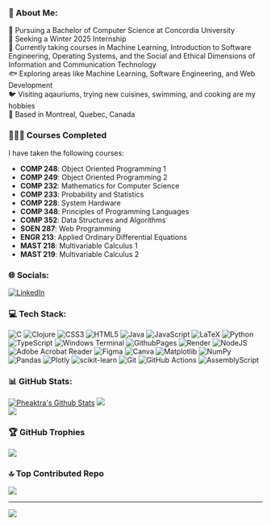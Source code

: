 
### 💫 About Me:
🪼 Pursuing a Bachelor of Computer Science at Concordia University<br>
🦋 Seeking a Winter 2025 Internship<br>
🐳 Currently taking courses in Machine Learning, Introduction to Software Engineering, Operating Systems, and the Social and Ethical Dimensions of Information and Communication Technology<br>
🐟 Exploring areas like Machine Learning, Software Engineering, and Web Development<br>
🐦 Visiting aqauriums, trying new cuisines, swimming, and cooking are my hobbies<br>
🦕 Based in Montreal, Quebec, Canada

### 👩🏻‍💻 Courses Completed
I have taken the following courses:

- **COMP 248**: Object Oriented Programming 1
- **COMP 249**: Object Oriented Programming 2
- **COMP 232**: Mathematics for Computer Science
- **COMP 233**: Probability and Statistics
- **COMP 228**: System Hardware
- **COMP 348**: Principles of Programming Languages
- **COMP 352**: Data Structures and Algorithms
- **SOEN 287**: Web Programming
- **ENGR 213**: Applied Ordinary Differential Equations
- **MAST 218**: Multivariable Calculus 1
- **MAST 219**: Multivariable Calculus 2


### 🌐 Socials:
[![LinkedIn](https://img.shields.io/badge/LinkedIn-%230077B5.svg?logo=linkedin&logoColor=white)](https://www.linkedin.com/in/sopheaktra-lean-12b09a233/)  


### 💻 Tech Stack:
![C](https://img.shields.io/badge/c-%2300599C.svg?style=for-the-badge&logo=c&logoColor=white) ![Clojure](https://img.shields.io/badge/Clojure-%23Clojure.svg?style=for-the-badge&logo=Clojure&logoColor=Clojure) ![CSS3](https://img.shields.io/badge/css3-%231572B6.svg?style=for-the-badge&logo=css3&logoColor=white) ![HTML5](https://img.shields.io/badge/html5-%23E34F26.svg?style=for-the-badge&logo=html5&logoColor=white) ![Java](https://img.shields.io/badge/java-%23ED8B00.svg?style=for-the-badge&logo=openjdk&logoColor=white) ![JavaScript](https://img.shields.io/badge/javascript-%23323330.svg?style=for-the-badge&logo=javascript&logoColor=%23F7DF1E) ![LaTeX](https://img.shields.io/badge/latex-%23008080.svg?style=for-the-badge&logo=latex&logoColor=white) ![Python](https://img.shields.io/badge/python-3670A0?style=for-the-badge&logo=python&logoColor=ffdd54) ![TypeScript](https://img.shields.io/badge/typescript-%23007ACC.svg?style=for-the-badge&logo=typescript&logoColor=white) ![Windows Terminal](https://img.shields.io/badge/Windows%20Terminal-%234D4D4D.svg?style=for-the-badge&logo=windows-terminal&logoColor=white) ![GithubPages](https://img.shields.io/badge/github%20pages-121013?style=for-the-badge&logo=github&logoColor=white) ![Render](https://img.shields.io/badge/Render-%46E3B7.svg?style=for-the-badge&logo=render&logoColor=white) ![NodeJS](https://img.shields.io/badge/node.js-6DA55F?style=for-the-badge&logo=node.js&logoColor=white) ![Adobe Acrobat Reader](https://img.shields.io/badge/Adobe%20Acrobat%20Reader-EC1C24.svg?style=for-the-badge&logo=Adobe%20Acrobat%20Reader&logoColor=white) ![Figma](https://img.shields.io/badge/figma-%23F24E1E.svg?style=for-the-badge&logo=figma&logoColor=white) ![Canva](https://img.shields.io/badge/Canva-%2300C4CC.svg?style=for-the-badge&logo=Canva&logoColor=white) ![Matplotlib](https://img.shields.io/badge/Matplotlib-%23ffffff.svg?style=for-the-badge&logo=Matplotlib&logoColor=black) ![NumPy](https://img.shields.io/badge/numpy-%23013243.svg?style=for-the-badge&logo=numpy&logoColor=white) ![Pandas](https://img.shields.io/badge/pandas-%23150458.svg?style=for-the-badge&logo=pandas&logoColor=white) ![Plotly](https://img.shields.io/badge/Plotly-%233F4F75.svg?style=for-the-badge&logo=plotly&logoColor=white) ![scikit-learn](https://img.shields.io/badge/scikit--learn-%23F7931E.svg?style=for-the-badge&logo=scikit-learn&logoColor=white) ![Git](https://img.shields.io/badge/git-%23F05033.svg?style=for-the-badge&logo=git&logoColor=white) ![GitHub Actions](https://img.shields.io/badge/github%20actions-%232671E5.svg?style=for-the-badge&logo=githubactions&logoColor=white) ![AssemblyScript](https://img.shields.io/badge/assembly%20script-%23000000.svg?style=for-the-badge&logo=assemblyscript&logoColor=white)
### 📊 GitHub Stats:
[![Pheaktra's Github Stats](https://github-readme-stats.vercel.app/api?username=pheaktralean)](https://github.com/pheaktralean/github-readme-stats)
![](https://github-readme-streak-stats.herokuapp.com/?user=pheaktralean&theme=blue&hide_border=false)<br/>
![](https://github-readme-stats.vercel.app/api/top-langs/?username=pheaktralean&theme=blue&hide_border=false&include_all_commits=true&count_private=false&layout=compact)

### 🏆 GitHub Trophies
![](https://github-profile-trophy.vercel.app/?username=pheaktralean&theme=radical&no-frame=false&no-bg=true&margin-w=4)

### 🔝 Top Contributed Repo
![](https://github-contributor-stats.vercel.app/api?username=pheaktralean&limit=5&theme=dark&combine_all_yearly_contributions=true)

---
[![](https://visitcount.itsvg.in/api?id=pheaktralean&icon=0&color=0)](https://visitcount.itsvg.in)



<!-- Proudly created with GPRM ( https://gprm.itsvg.in ) -->
